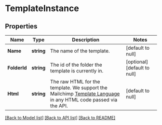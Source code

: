 # TemplateInstance

## Properties
Name | Type | Description | Notes
------------ | ------------- | ------------- | -------------
**Name** | **string** | The name of the template. | [default to null]
**FolderId** | **string** | The id of the folder the template is currently in. | [optional] [default to null]
**Html** | **string** | The raw HTML for the template. We  support the Mailchimp [Template Language](https://mailchimp.com/help/getting-started-with-mailchimps-template-language/) in any HTML code passed via the API. | [default to null]

[[Back to Model list]](../README.md#documentation-for-models) [[Back to API list]](../README.md#documentation-for-api-endpoints) [[Back to README]](../README.md)

